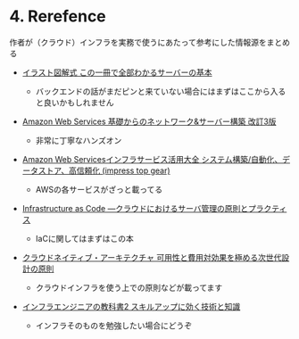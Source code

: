 # 4. Rerefence
作者が（クラウド）インフラを実務で使うにあたって参考にした情報源をまとめる

- [イラスト図解式 この一冊で全部わかるサーバーの基本](https://www.amazon.co.jp/%E3%82%A4%E3%83%A9%E3%82%B9%E3%83%88%E5%9B%B3%E8%A7%A3%E5%BC%8F-%E3%81%93%E3%81%AE%E4%B8%80%E5%86%8A%E3%81%A7%E5%85%A8%E9%83%A8%E3%82%8F%E3%81%8B%E3%82%8B%E3%82%B5%E3%83%BC%E3%83%90%E3%83%BC%E3%81%AE%E5%9F%BA%E6%9C%AC-%E3%81%8D%E3%81%AF%E3%81%97-%E3%81%BE%E3%81%95%E3%81%B2%E3%82%8D/dp/4797386665/ref=sr_1_9?__mk_ja_JP=%E3%82%AB%E3%82%BF%E3%82%AB%E3%83%8A&crid=U2MCVI075ODX&dchild=1&keywords=%E3%82%A4%E3%83%B3%E3%83%95%E3%83%A9%E3%82%A8%E3%83%B3%E3%82%B8%E3%83%8B%E3%82%A2%E3%81%AE%E6%95%99%E7%A7%91%E6%9B%B8&qid=1597217470&sprefix=%E3%82%A4%E3%83%B3%E3%83%95%E3%83%A9%E3%82%A8%E3%83%B3%E3%82%B8%E3%83%8B%E3%82%A2%E3%81%AE%2Caps%2C279&sr=8-9)
  - バックエンドの話がまだピンと来ていない場合にはまずはここから入ると良いかもしれません

- [Amazon Web Services 基礎からのネットワーク&サーバー構築 改訂3版](https://www.amazon.co.jp/Amazon-Services-%E5%9F%BA%E7%A4%8E%E3%81%8B%E3%82%89%E3%81%AE%E3%83%8D%E3%83%83%E3%83%88%E3%83%AF%E3%83%BC%E3%82%AF-%E3%82%B5%E3%83%BC%E3%83%90%E3%83%BC%E6%A7%8B%E7%AF%89-%E6%94%B9%E8%A8%823%E7%89%88/dp/4296105442/ref=sr_1_1?__mk_ja_JP=%E3%82%AB%E3%82%BF%E3%82%AB%E3%83%8A&dchild=1&keywords=%E3%82%AF%E3%83%A9%E3%82%A6%E3%83%89+%E3%82%A4%E3%83%B3%E3%83%95%E3%83%A9&qid=1597217394&sr=8-1)
  - 非常に丁寧なハンズオン

- [Amazon Web Servicesインフラサービス活用大全 システム構築/自動化、データストア、高信頼化 (impress top gear)](https://www.amazon.co.jp/Amazon-Services%E3%82%A4%E3%83%B3%E3%83%95%E3%83%A9%E3%82%B5%E3%83%BC%E3%83%93%E3%82%B9%E6%B4%BB%E7%94%A8%E5%A4%A7%E5%85%A8-%E3%82%B7%E3%82%B9%E3%83%86%E3%83%A0%E6%A7%8B%E7%AF%89-%E8%87%AA%E5%8B%95%E5%8C%96%E3%80%81%E3%83%87%E3%83%BC%E3%82%BF%E3%82%B9%E3%83%88%E3%82%A2%E3%80%81%E9%AB%98%E4%BF%A1%E9%A0%BC%E5%8C%96-impress/dp/4295006653/ref=sr_1_8?__mk_ja_JP=%E3%82%AB%E3%82%BF%E3%82%AB%E3%83%8A&dchild=1&keywords=%E3%82%AF%E3%83%A9%E3%82%A6%E3%83%89+%E3%82%A4%E3%83%B3%E3%83%95%E3%83%A9&qid=1597217394&sr=8-8)
  - AWSの各サービスがざっと載ってる

- [Infrastructure as Code ―クラウドにおけるサーバ管理の原則とプラクティス](https://www.amazon.co.jp/Infrastructure-Code-%E2%80%95%E3%82%AF%E3%83%A9%E3%82%A6%E3%83%89%E3%81%AB%E3%81%8A%E3%81%91%E3%82%8B%E3%82%B5%E3%83%BC%E3%83%90%E7%AE%A1%E7%90%86%E3%81%AE%E5%8E%9F%E5%89%87%E3%81%A8%E3%83%97%E3%83%A9%E3%82%AF%E3%83%86%E3%82%A3%E3%82%B9-Kief-Morris/dp/4873117968/ref=sr_1_19?__mk_ja_JP=%E3%82%AB%E3%82%BF%E3%82%AB%E3%83%8A&dchild=1&keywords=%E3%82%AF%E3%83%A9%E3%82%A6%E3%83%89+%E3%82%A4%E3%83%B3%E3%83%95%E3%83%A9&qid=1597217394&sr=8-19)
  - IaCに関してはまずはこの本

- [クラウドネイティブ・アーキテクチャ 可用性と費用対効果を極める次世代設計の原則](https://www.amazon.co.jp/%E3%82%AF%E3%83%A9%E3%82%A6%E3%83%89%E3%83%8D%E3%82%A4%E3%83%86%E3%82%A3%E3%83%96%E3%83%BB%E3%82%A2%E3%83%BC%E3%82%AD%E3%83%86%E3%82%AF%E3%83%81%E3%83%A3-%E5%8F%AF%E7%94%A8%E6%80%A7%E3%81%A8%E8%B2%BB%E7%94%A8%E5%AF%BE%E5%8A%B9%E6%9E%9C%E3%82%92%E6%A5%B5%E3%82%81%E3%82%8B%E6%AC%A1%E4%B8%96%E4%BB%A3%E8%A8%AD%E8%A8%88%E3%81%AE%E5%8E%9F%E5%89%87-impress-top-gear%E3%82%B7%E3%83%AA%E3%83%BC%E3%82%BA-ebook/dp/B07ZT725WQ/ref=sr_1_2?__mk_ja_JP=%E3%82%AB%E3%82%BF%E3%82%AB%E3%83%8A&dchild=1&keywords=%E3%82%AF%E3%83%A9%E3%82%A6%E3%83%89%E3%83%8D%E3%82%A4%E3%83%86%E3%82%A3%E3%83%96&qid=1597217705&sr=8-2)
  - クラウドインフラを使う上での原則などが載ってます

- [インフラエンジニアの教科書2 スキルアップに効く技術と知識](https://www.amazon.co.jp/%E3%82%A4%E3%83%B3%E3%83%95%E3%83%A9%E3%82%A8%E3%83%B3%E3%82%B8%E3%83%8B%E3%82%A2%E3%81%AE%E6%95%99%E7%A7%91%E6%9B%B82-%E3%82%B9%E3%82%AD%E3%83%AB%E3%82%A2%E3%83%83%E3%83%97%E3%81%AB%E5%8A%B9%E3%81%8F%E6%8A%80%E8%A1%93%E3%81%A8%E7%9F%A5%E8%AD%98-%E4%BD%90%E9%87%8E-%E8%A3%95/dp/4863541864/ref=sr_1_2?__mk_ja_JP=%E3%82%AB%E3%82%BF%E3%82%AB%E3%83%8A&crid=U2MCVI075ODX&dchild=1&keywords=%E3%82%A4%E3%83%B3%E3%83%95%E3%83%A9%E3%82%A8%E3%83%B3%E3%82%B8%E3%83%8B%E3%82%A2%E3%81%AE%E6%95%99%E7%A7%91%E6%9B%B8&qid=1597217470&sprefix=%E3%82%A4%E3%83%B3%E3%83%95%E3%83%A9%E3%82%A8%E3%83%B3%E3%82%B8%E3%83%8B%E3%82%A2%E3%81%AE%2Caps%2C279&sr=8-2)
  - インフラそのものを勉強したい場合にどうぞ
